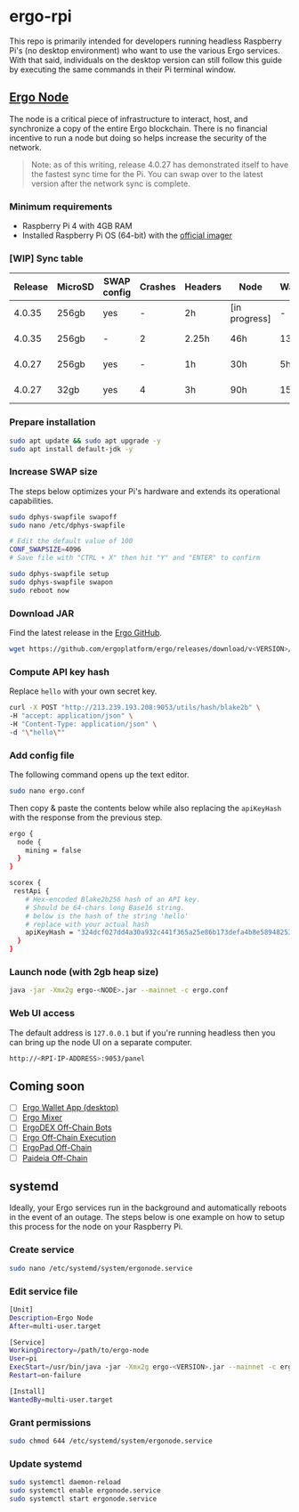 # ergo-rpi

This repo is primarily intended for developers running headless Raspberry Pi's (no desktop environment) who want to use the various Ergo services. With that said, individuals on the desktop version can still follow this guide by executing the same commands in their Pi terminal window.

## [Ergo Node](https://github.com/ergoplatform/ergo)

The node is a critical piece of infrastructure to interact, host, and synchronize a copy of the entire Ergo blockchain. There is no financial incentive to run a node but doing so helps increase the security of the network.

> Note: as of this writing, release 4.0.27 has demonstrated itself to have the fastest sync time for the Pi. You can swap over to the latest version after the network sync is complete.

### Minimum requirements

* Raspberry Pi 4 with 4GB RAM 
* Installed Raspberry Pi OS (64-bit) with the [official imager](https://www.raspberrypi.com/software/)

### [WIP] Sync table
| Release | MicroSD | SWAP config | Crashes | Headers | Node | Wallet | Total | 
| --- | --- | --- | --- | --- | --- | --- | --- | 
| 4.0.35 | 256gb | yes | - | 2h | [in progress] | - | - | 
| 4.0.35 | 256gb | - | 2 | 2.25h | 46h | 13h | 2.6 days | 
| 4.0.27 | 256gb | yes | - | 1h | 30h | 5h | 1.5 days | 
| 4.0.27 | 32gb | yes | 4 | 3h | 90h | 15h | 4.5 days | 


### Prepare installation
```bash
sudo apt update && sudo apt upgrade -y
sudo apt install default-jdk -y
```

### Increase SWAP size

The steps below optimizes your Pi's hardware and extends its operational capabilities. 

```bash
sudo dphys-swapfile swapoff
sudo nano /etc/dphys-swapfile

# Edit the default value of 100
CONF_SWAPSIZE=4096
# Save file with "CTRL + X" then hit "Y" and "ENTER" to confirm

sudo dphys-swapfile setup
sudo dphys-swapfile swapon
sudo reboot now
```

### Download JAR

Find the latest release in the [Ergo GitHub](https://github.com/ergoplatform/ergo/releases).

```bash
wget https://github.com/ergoplatform/ergo/releases/download/v<VERSION>/ergo-<VERSION>.jar
````

### Compute API key hash

Replace `hello` with your own secret key.

```bash
curl -X POST "http://213.239.193.208:9053/utils/hash/blake2b" \
-H "accept: application/json" \
-H "Content-Type: application/json" \
-d "\"hello\""
```

### Add config file

The following command opens up the text editor.

```bash
sudo nano ergo.conf 
```

Then copy & paste the contents below while also replacing the `apiKeyHash` with the response from the previous step.

```bash
ergo {
  node {
    mining = false
  }
}

scorex {
 restApi {
    # Hex-encoded Blake2b256 hash of an API key. 
    # Should be 64-chars long Base16 string.
    # below is the hash of the string 'hello'
    # replace with your actual hash 
    apiKeyHash = "324dcf027dd4a30a932c441f365a25e86b173defa4b8e58948253471b81b72cf"
  }
}
```

### Launch node (with 2gb heap size)
```bash
java -jar -Xmx2g ergo-<NODE>.jar --mainnet -c ergo.conf
```

### Web UI access

The default address is `127.0.0.1` but if you're running headless then you can bring up the node UI on a separate computer.

```bash
http://<RPI-IP-ADDRESS>:9053/panel
```

## Coming soon

- [ ] [Ergo Wallet App (desktop)](https://github.com/ergoplatform/ergo-wallet-app)
- [ ] [Ergo Mixer](https://github.com/ergoMixer/ergoMixBack)
- [ ] [ErgoDEX Off-Chain Bots](https://github.com/ergolabs/ergo-dex-backend)
- [ ] [Ergo Off-Chain Execution](https://github.com/ergo-pad/ergo-offchain-execution)
- [ ] [ErgoPad Off-Chain](https://github.com/ergo-pad/ergopad-offchain)
- [ ] [Paideia Off-Chain](https://github.com/ergo-pad/paideia-offchain)

## systemd

Ideally, your Ergo services run in the background and automatically reboots in the event of an outage. The steps below is one example on how to setup this process for the node on your Raspberry Pi.

### Create service

```bash
sudo nano /etc/systemd/system/ergonode.service
```

### Edit service file

```bash
[Unit]
Description=Ergo Node
After=multi-user.target

[Service]
WorkingDirectory=/path/to/ergo-node
User=pi
ExecStart=/usr/bin/java -jar -Xmx2g ergo-<VERSION>.jar --mainnet -c ergo.conf
Restart=on-failure

[Install]
WantedBy=multi-user.target
```

### Grant permissions

```bash
sudo chmod 644 /etc/systemd/system/ergonode.service 
```

### Update systemd

```bash
sudo systemctl daemon-reload
sudo systemctl enable ergonode.service
sudo systemctl start ergonode.service
```

